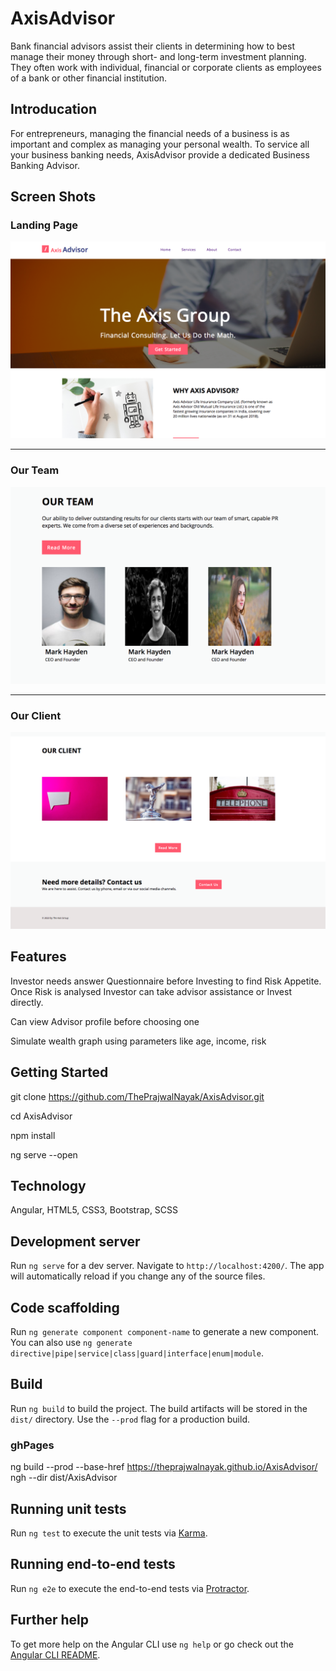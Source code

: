 # AxisAdvisor

Bank financial advisors assist their clients in determining how to best manage their money through short- and long-term investment planning. They often work with individual, financial or corporate clients as employees of a bank or other financial institution.


## Introducation

For entrepreneurs, managing the financial needs of a business is as important and complex as managing your personal wealth. To service all your business banking needs, AxisAdvisor provide a dedicated Business Banking Advisor.
  
## Screen Shots

### Landing Page
![](./ScreenShots/Landing%20Page.png)

---

### Our Team
![](./ScreenShots/Our%20Team.png)

---

### Our Client
![](./ScreenShots/Our%20Client.png)


## Features
Investor needs answer Questionnaire before Investing to find Risk Appetite. Once Risk is analysed Investor can take advisor assistance or Invest directly.

Can view Advisor profile before choosing one

Simulate wealth graph using parameters like age, income, risk 

## Getting Started

git clone https://github.com/ThePrajwalNayak/AxisAdvisor.git

cd AxisAdvisor

npm install

ng serve --open

## Technology

Angular, HTML5, CSS3, Bootstrap, SCSS

## Development server

Run `ng serve` for a dev server. Navigate to `http://localhost:4200/`. The app will automatically reload if you change any of the source files.

## Code scaffolding

Run `ng generate component component-name` to generate a new component. You can also use `ng generate directive|pipe|service|class|guard|interface|enum|module`.

## Build

Run `ng build` to build the project. The build artifacts will be stored in the `dist/` directory. Use the `--prod` flag for a production build.

### ghPages
ng build --prod --base-href https://theprajwalnayak.github.io/AxisAdvisor/
ngh --dir dist/AxisAdvisor

## Running unit tests

Run `ng test` to execute the unit tests via [Karma](https://karma-runner.github.io).

## Running end-to-end tests

Run `ng e2e` to execute the end-to-end tests via [Protractor](http://www.protractortest.org/).

## Further help

To get more help on the Angular CLI use `ng help` or go check out the [Angular CLI README](https://github.com/angular/angular-cli/blob/master/README.md).
